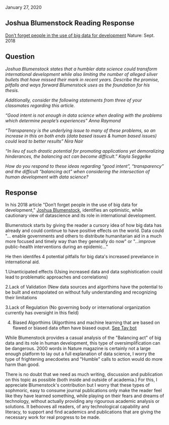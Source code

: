 January 27, 2020
## Joshua Blumenstock Reading Response
[Don’t forget people in the use of big data for development](https://www.nature.com/magazine-assets/d41586-018-06215-5/d41586-018-06215-5.pdf) Nature: Sept. 2018

## Question
*Joshua Blumenstock states that a humbler data science could transform international development while also limiting the number of alleged silver bullets that have missed their mark in recent years. Describe the promise, pitfalls and ways forward Blumenstock uses as the foundation for his thesis.*

*Additionally, consider the following statements from three of your classmates regarding this article.*

*“Good intent is not enough in data science when dealing with the problems which determine people’s experiences” Anna Raymond*

*“Transparency is the underlying issue to many of these problems, so an increase in this on both ends (data based issues & human based issues) could lead to better results” Nira Nair*

*“In lieu of such drastic potential for promoting applications yet demoralizing hinderances, the balancing act can become difficult.” Kayla Seggelke*

*How do you respond to these ideas regarding “good intent”, “transparency” and the difficult “balancing act” when considering the intersection of human development with data science?*

## Response


In his 2018 article "Don’t forget people in the use of big data for development," [Joshua Blumenstock](http://www.jblumenstock.com), identifies an optimistic, while cautionary view of datascience and its role in international development. 

Blumenstock starts by giving the reader a cursory idea of how big data has already and could continue to have positive effects on the world. Data could "... enable governments and others to distribute humanitarian aid in a much more focused and timely way than they generally do now" or "...improve public-health interventions during an epidemic..." 

He then identifes 4 potential pitfalls for big data's increased prevelance in international aid.  

1.Unanticipated effects (Using increased data and data sophistication could lead to problematic approaches and correlations)

2.Lack of Validation (New data sources and algorthims have the potential to be built and extrapolated on without fully understanding and recognizing their limitations

3.Lack of Regulation (No governing body or international organization currently has oversight in this field)

4. Biased Algorthims (Algorthims and machine learning that are based on flawed or biased data often have biased ouput. [See Tay bot](https://en.wikipedia.org/wiki/Tay_(bot))

While Blumenstock provides a casual analysis of the "Balancing act" of big data and its role in human development, this type of oversimplification can be dangerous. 2000 words in Nature magazine is certainly not a large enough platform to lay out a full explanation of data science, I worry the type of frightening anecdoetes and "Humble" calls to action would do more harm than good. 

There is no doubt that we need as much writing, discussion and publication on this topic as possible (both inside and outside of academia.) For this, I appreciate Blumenstock's contribution but I worry that these types of sophmoric, easy to consume journal publications only make the reader feel like they have learned something, while playing on their fears and dreams of technology, without actually providing any rigourous academic analysis or solutions. It behooves all readers, of any technological capability and literacy, to support and find academics and publications that are giving the necessary work for real progress to be made. 


